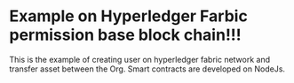 # Example on Hyperledger Farbic permission base block chain!!!
This is the example of creating user on hyperledger fabric network and transfer asset between the Org. 
Smart contracts are developed on NodeJs. 
